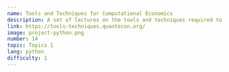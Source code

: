 ```yaml
---
name: Tools and Techniques for Computational Economics
description: A set of lectures on the tools and techniques required to study computational economics.
link: https://tools-techniques.quantecon.org/
image: project-python.png
number: 14
topic: Topics 1
lang: python
difficulty: 1
---
```

